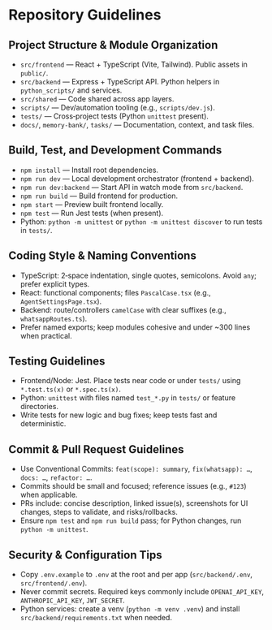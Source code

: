 # Repository Guidelines

## Project Structure & Module Organization
- `src/frontend` — React + TypeScript (Vite, Tailwind). Public assets in `public/`.
- `src/backend` — Express + TypeScript API. Python helpers in `python_scripts/` and services.
- `src/shared` — Code shared across app layers.
- `scripts/` — Dev/automation tooling (e.g., `scripts/dev.js`).
- `tests/` — Cross‑project tests (Python `unittest` present).
- `docs/`, `memory-bank/`, `tasks/` — Documentation, context, and task files.

## Build, Test, and Development Commands
- `npm install` — Install root dependencies.
- `npm run dev` — Local development orchestrator (frontend + backend).
- `npm run dev:backend` — Start API in watch mode from `src/backend`.
- `npm run build` — Build frontend for production.
- `npm start` — Preview built frontend locally.
- `npm test` — Run Jest tests (when present).
- Python: `python -m unittest` or `python -m unittest discover` to run tests in `tests/`.

## Coding Style & Naming Conventions
- TypeScript: 2‑space indentation, single quotes, semicolons. Avoid `any`; prefer explicit types.
- React: functional components; files `PascalCase.tsx` (e.g., `AgentSettingsPage.tsx`).
- Backend: route/controllers `camelCase` with clear suffixes (e.g., `whatsappRoutes.ts`).
- Prefer named exports; keep modules cohesive and under ~300 lines when practical.

## Testing Guidelines
- Frontend/Node: Jest. Place tests near code or under `tests/` using `*.test.ts(x)` or `*.spec.ts(x)`.
- Python: `unittest` with files named `test_*.py` in `tests/` or feature directories.
- Write tests for new logic and bug fixes; keep tests fast and deterministic.

## Commit & Pull Request Guidelines
- Use Conventional Commits: `feat(scope): summary`, `fix(whatsapp): …`, `docs: …`, `refactor: …`.
- Commits should be small and focused; reference issues (e.g., `#123`) when applicable.
- PRs include: concise description, linked issue(s), screenshots for UI changes, steps to validate, and risks/rollbacks.
- Ensure `npm test` and `npm run build` pass; for Python changes, run `python -m unittest`.

## Security & Configuration Tips
- Copy `.env.example` to `.env` at the root and per app (`src/backend/.env`, `src/frontend/.env`).
- Never commit secrets. Required keys commonly include `OPENAI_API_KEY`, `ANTHROPIC_API_KEY`, `JWT_SECRET`.
- Python services: create a venv (`python -m venv .venv`) and install `src/backend/requirements.txt` when needed.

